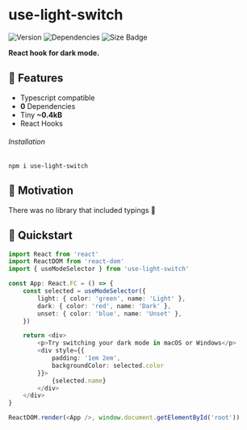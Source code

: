 # use-light-switch

![Version](https://badgen.net/npm/v/use-light-switch)
![Dependencies](https://badgen.net/david/dep/cupcakearmy/use-light-switch)
![Size Badge](https://badgen.net/bundlephobia/minzip/use-light-switch)

**React hook for dark mode.**

## 🌈 Features

- Typescript compatible
- **0** Dependencies
- Tiny **~0.4kB**
- React Hooks

###### Installation

```
npm i use-light-switch
```

## 🤔 Motivation

There was no library that included typings 🤕

## 🚀 Quickstart

```typescript
import React from 'react'
import ReactDOM from 'react-dom'
import { useModeSelector } from 'use-light-switch'

const App: React.FC = () => {
    const selected = useModeSelector({
        light: { color: 'green', name: 'Light' },
        dark: { color: 'red', name: 'Dark' },
        unset: { color: 'blue', name: 'Unset' },
    })

    return <div>
        <p>Try switching your dark mode in macOS or Windows</p>
        <div style={{
            padding: '1em 2em',
            backgroundColor: selected.color
        }}>
            {selected.name}
        </div>
    </div>
}

ReactDOM.render(<App />, window.document.getElementById('root'))
```
